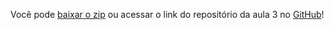 Você pode [baixar o zip](https://github.com/alura-cursos/3513-JS-fundamentos1/archive/refs/heads/aula-3.zip) ou acessar o link do repositório da aula 3 no [GitHub](https://github.com/alura-cursos/3513-JS-fundamentos1/tree/aula-3)!